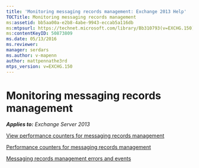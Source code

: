 ```yaml
---
title: 'Monitoring messaging records management: Exchange 2013 Help'
TOCTitle: Monitoring messaging records management
ms:assetid: bb5aa00a-e2b8-4abe-9943-eccab5a116db
ms:mtpsurl: https://technet.microsoft.com/library/Bb310793(v=EXCHG.150)
ms:contentKeyID: 50873809
ms.date: 05/13/2016
ms.reviewer: 
manager: serdars
ms.author: v-mapenn
author: mattpennathe3rd
mtps_version: v=EXCHG.150
---
```


# Monitoring messaging records management

_**Applies to:** Exchange Server 2013_

[View performance counters for messaging records management](view-performance-counters-for-https://docs.microsoft.com/en-us/exchange/security-and-compliance/messaging-records-management/messaging-records-management)

[Performance counters for messaging records management](performance-counters-for-https://docs.microsoft.com/en-us/exchange/security-and-compliance/messaging-records-management/messaging-records-management)

[Messaging records management errors and events](messaging-records-management-errors-and-events-exchange-2013-help.md)
